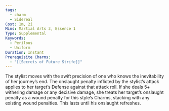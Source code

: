 ```yaml
---
tags:
  - charm
  - Sidereal
Cost: 1m, 2i
Mins: Martial Arts 3, Essence 1
Type: Supplemental
Keywords:
  - Perilous
  - Uniform
Duration: Instant
Prerequisite Charms:
  - "[[Secrets of Future Strife]]"
---
```

The stylist moves with the swift precision of one who knows the inevitability of her journey’s end. The onslaught penalty inflicted by the stylist’s attack applies to her target’s Defense against that attack roll. If she deals 5+ withering damage or any decisive damage, she treats her target’s onslaught penalty as a wound penalty for this style’s Charms, stacking with any existing wound penalties. This lasts until his onslaught refreshes.
